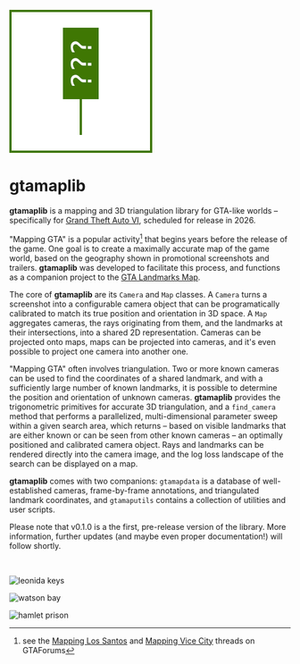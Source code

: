 ![gtamaplib](readme/gtamaplib.png)

# gtamaplib

**gtamaplib** is a mapping and 3D triangulation library for GTA-like worlds – specifically for [Grand Theft Auto VI](https://www.rockstargames.com/VI/), scheduled for release in 2026.

"Mapping GTA" is a popular activity[^1] that begins years before the release of the game. One goal is to create a maximally accurate map of the game world, based on the geography shown in promotional screenshots and trailers. **gtamaplib** was developed to facilitate this process, and functions as a companion project to the [GTA Landmarks Map](https://github.com/rolux/gtadb.org).

The core of **gtamaplib** are its `Camera` and `Map` classes. A `Camera` turns a screenshot into a configurable camera object that can be programatically calibrated to match its true position and orientation in 3D space. A `Map` aggregates cameras, the rays originating from them, and the landmarks at their intersections, into a shared 2D representation. Cameras can be projected onto maps, maps can be projected into cameras, and it's even possible to project one camera into another one.

"Mapping GTA" often involves triangulation. Two or more known cameras can be used to find the coordinates of a shared landmark, and with a sufficiently large number of known landmarks, it is possible to determine the position and orientation of unknown cameras. **gtamaplib** provides the trigonometric primitives for accurate 3D triangulation, and a `find_camera` method that performs a parallelized, multi-dimensional parameter sweep within a given search area, which returns – based on visible landmarks that are either known or can be seen from other known cameras – an optimally positioned and calibrated camera object. Rays and landmarks can be rendered directly into the camera image, and the log loss landscape of the search can be displayed on a map.

**gtamaplib** comes with two companions: `gtamapdata` is a database of well-established cameras, frame-by-frame annotations, and triangulated landmark coordinates, and `gtamaputils` contains a collection of utilities and user scripts.

Please note that v0.1.0 is a the first, pre-release version of the library. More information, further updates (and maybe even proper documentation!) will follow shortly.

[^1]: see the [Mapping Los Santos](https://gtaforums.com/topic/491242-mapping-los-santos-buildinglandmark-analysis/) and [Mapping Vice City](https://gtaforums.com/topic/985670-mapping-vice-city-map-discussion-thread-no-leak-footage-allowed/) threads on GTAForums

<br>

![leonida keys](<readme/leonida keys.png>)

![watson bay](<readme/watson bay.png>)

![hamlet prison](<readme/hamlet prison.png>)
